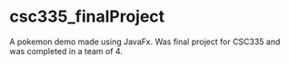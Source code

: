 # csc335_finalProject
A pokemon demo made using JavaFx.  Was final project for CSC335 and was completed in a team of 4.

